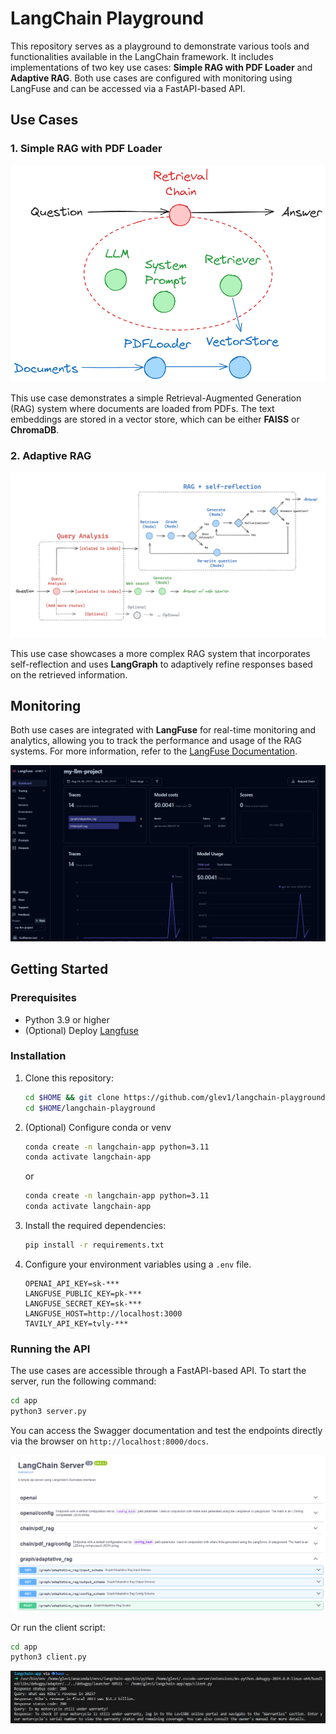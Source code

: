 # LangChain Playground

This repository serves as a playground to demonstrate various tools and functionalities available in the LangChain framework. It includes implementations of two key use cases: **Simple RAG with PDF Loader** and **Adaptive RAG**. Both use cases are configured with monitoring using LangFuse and can be accessed via a FastAPI-based API.

## Use Cases

### 1. Simple RAG with PDF Loader

![Simple RAG with PDF Loader](./docs/images/pdf_chain.png)

This use case demonstrates a simple Retrieval-Augmented Generation (RAG) system where documents are loaded from PDFs. The text embeddings are stored in a vector store, which can be either **FAISS** or **ChromaDB**.

### 2. Adaptive RAG

![Adaptative RAG](./docs/images/adaptative_rag.png)

This use case showcases a more complex RAG system that incorporates self-reflection and uses **LangGraph** to adaptively refine responses based on the retrieved information.

## Monitoring
Both use cases are integrated with **LangFuse** for real-time monitoring and analytics, allowing you to track the performance and usage of the RAG systems. For more information, refer to the [LangFuse Documentation](https://langfuse.com/docs).

![Langfuse](./docs/images/langfuse.png)

## Getting Started

### Prerequisites
- Python 3.9 or higher
- (Optional) Deploy [Langfuse](https://langfuse.com/docs/deployment/self-host)

### Installation

1. Clone this repository:
    ```bash
    cd $HOME && git clone https://github.com/glev1/langchain-playground.git
    cd $HOME/langchain-playground
    ```

2. (Optional) Configure conda or venv
    ```bash
    conda create -n langchain-app python=3.11
    conda activate langchain-app
    ```

    or

    ```bash
    conda create -n langchain-app python=3.11
    conda activate langchain-app
    ```

3. Install the required dependencies:
    ```bash
    pip install -r requirements.txt
    ```

4. Configure your environment variables using a ```.env``` file.

    ```
    OPENAI_API_KEY=sk-***
    LANGFUSE_PUBLIC_KEY=pk-***
    LANGFUSE_SECRET_KEY=sk-***
    LANGFUSE_HOST=http://localhost:3000
    TAVILY_API_KEY=tvly-***
    ```

### Running the API

The use cases are accessible through a FastAPI-based API. To start the server, run the following command:

```bash
cd app
python3 server.py
```

You can access the Swagger documentation and test the endpoints directly via the browser on ```http://localhost:8000/docs```. 


![FastAPI](./docs/images/api.png)


Or run the client script:

```bash
cd app
python3 client.py
```

![Client script](./docs/images/client_script.png)

### 